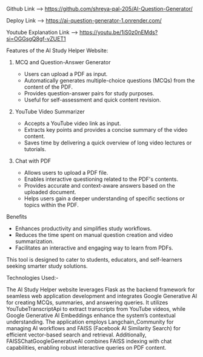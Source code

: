 Github Link -->  https://github.com/shreya-pal-205/AI-Question-Generator/

Deploy Link -->  https://ai-question-generator-1.onrender.com/

Youtube Explanation Link -->  https://youtu.be/1iS0z0nEMds?si=OGGsgQ8gf-vZUET1



Features of the AI Study Helper Website:

1. MCQ and Question-Answer Generator
   - Users can upload a PDF as input.
   - Automatically generates multiple-choice questions (MCQs) from the content of the PDF.
   - Provides question-answer pairs for study purposes.
   - Useful for self-assessment and quick content revision.

2. YouTube Video Summarizer
   - Accepts a YouTube video link as input.
   - Extracts key points and provides a concise summary of the video content.
   - Saves time by delivering a quick overview of long video lectures or tutorials.

3. Chat with PDF
   - Allows users to upload a PDF file.
   - Enables interactive questioning related to the PDF's contents.
   - Provides accurate and context-aware answers based on the uploaded document.
   - Helps users gain a deeper understanding of specific sections or topics within the PDF.

Benefits
- Enhances productivity and simplifies study workflows.
- Reduces the time spent on manual question creation and video summarization.
- Facilitates an interactive and engaging way to learn from PDFs. 

This tool is designed to cater to students, educators, and self-learners seeking smarter study solutions.




Technologies Used:-

The AI Study Helper website leverages Flask as the backend framework for seamless web application development and integrates Google Generative AI for creating MCQs, summaries, and answering queries. It utilizes YouTubeTranscriptApi to extract transcripts from YouTube videos, while Google Generative AI Embeddings enhance the system’s contextual understanding. The application employs Langchain_Community for managing AI workflows and FAISS (Facebook AI Similarity Search) for efficient vector-based search and retrieval. Additionally, FAISSChatGoogleGenerativeAI combines FAISS indexing with chat capabilities, enabling robust interactive queries on PDF content.
